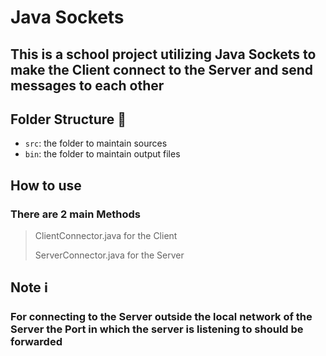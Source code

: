 # Java Sockets

## This is a school project utilizing Java Sockets to make the Client connect to the Server and send messages to each other

## Folder Structure 📁

- `src`: the folder to maintain sources
- `bin`: the folder to maintain output files

## How to use

### There are 2 main Methods

> ClientConnector.java for the Client
>
> ServerConnector.java for the Server

## Note ℹ️

### For connecting to the Server outside the local network of the Server the Port in which the server is listening to should be forwarded
